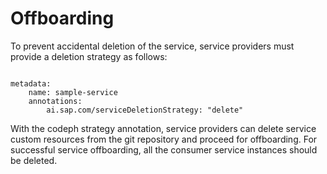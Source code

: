 <!-- loio1a3332379ca34cf7aefd076ffa621fe7 -->

# Offboarding

To prevent accidental deletion of the service, service providers must provide a deletion strategy as follows:

```

metadata:
	name: sample-service
	annotations: 
		ai.sap.com/serviceDeletionStrategy: "delete"

```

With the codeph strategy annotation, service providers can delete service custom resources from the git repository and proceed for offboarding. For successful service offboarding, all the consumer service instances should be deleted.

